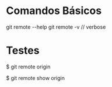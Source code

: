 # Comandos Básicos
git remote --help
git remote -v // verbose


# Testes
$ git remote
origin

$ git remote show origin

